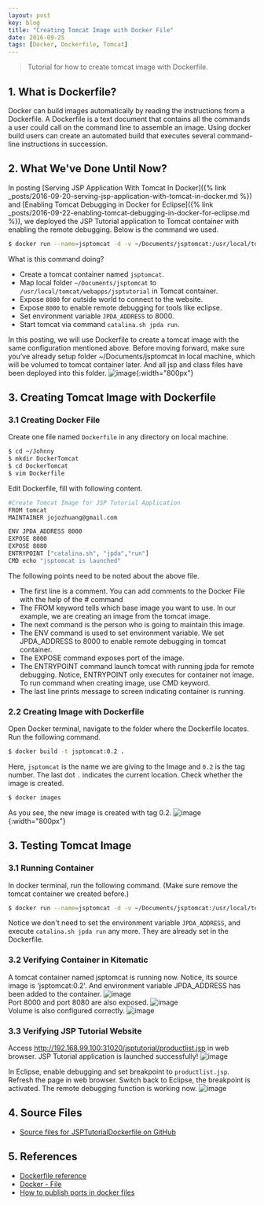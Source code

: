 ```yaml
---
layout: post
key: blog
title: "Creating Tomcat Image with Docker File"
date: 2016-09-25
tags: [Docker, Dockerfile, Tomcat]
---
```


> Tutorial for how to create tomcat image with Dockerfile.

## 1. What is Dockerfile?
Docker can build images automatically by reading the instructions from a Dockerfile. A Dockerfile is a text document that contains all the commands a user could call on the command line to assemble an image. Using docker build users can create an automated build that executes several command-line instructions in succession.

## 2. What We've Done Until Now?
In posting [Serving JSP Application With Tomcat In Docker]({% link _posts/2016-09-20-serving-jsp-application-with-tomcat-in-docker.md %}) and [Enabling Tomcat Debugging in Docker for Eclipse]({% link _posts/2016-09-22-enabling-tomcat-debugging-in-docker-for-eclipse.md %}), we deployed the JSP Tutorial application to Tomcat container with enabling the remote debugging. Below is the command we used.
```sh
$ docker run --name=jsptomcat -d -v ~/Documents/jsptomcat:/usr/local/tomcat/webapps/jsptutorial -p 31020:8080 -p 8000:8000 -e JPDA_ADDRESS=8000 tomcat catalina.sh jpda run
```
What is this command doing?
* Create a tomcat container named `jsptomcat`.
* Map local folder `~/Documents/jsptomcat` to `/usr/local/tomcat/webapps/jsptutorial` in Tomcat container.
* Expose `8080` for outside world to connect to the website.
* Expose `8000` to enable remote debugging for tools like eclipse.
* Set environment variable `JPDA_ADDRESS` to 8000.
* Start tomcat via command `catalina.sh jpda run`.

In this posting, we will use Dockerfile to create a tomcat image with the same configuration mentioned above. Before moving forward, make sure you’ve already setup folder ~/Documents/jsptomcat in local machine, which will be volumed to tomcat container later. And all jsp and class files have been deployed into this folder.
![image](/public/posts/2016-09-25/localfolder.png){:width="800px"}  

## 3. Creating Tomcat Image with Dockerfile
### 3.1 Creating Docker File
Create one file named `Dockerfile` in any directory on local machine.
```sh
$ cd ~/Johnny
$ mkdir DockerTomcat
$ cd DockerTomcat
$ vim Dockerfile
```
Edit Dockerfile, fill with following content.
```sh
#Create Tomcat Image for JSP Tutorial Application
FROM tomcat
MAINTAINER jojozhuang@gmail.com

ENV JPDA_ADDRESS 8000
EXPOSE 8000
EXPOSE 8080
ENTRYPOINT ["catalina.sh", "jpda","run"]
CMD echo "jsptomcat is launched"
```
The following points need to be noted about the above file.
* The first line is a comment. You can add comments to the Docker File with the help of the # command
* The FROM keyword tells which base image you want to use. In our example, we are creating an image from the tomcat image.
* The next command is the person who is going to maintain this image.
* The ENV command is used to set environment variable. We set JPDA_ADDRESS to 8000 to enable remote debugging in tomcat container.
* The EXPOSE command exposes port of the image.
* The ENTRYPOINT command launch tomcat with running jpda for remote debugging. Notice, ENTRYPOINT only executes for container not image. To run command when creating image, use CMD keyword.
* The last line prints message to screen indicating container is running.

### 2.2 Creating Image with Dockerfile
Open Docker terminal, navigate to the folder where the Dockerfile locates. Run the following command.
```sh
$ docker build -t jsptomcat:0.2 .
```
Here, `jsptomcat` is the name we are giving to the Image and `0.2` is the tag number. The last dot `.` indicates the current location. Check whether the image is created.
```sh
$ docker images
```
As you see, the new image is created with tag 0.2.
![image](/public/posts/2016-09-25/imagecreated.png){:width="800px"}  

## 3. Testing Tomcat Image
### 3.1 Running Container
In docker terminal, run the following command. (Make sure remove the tomcat container we created before.)
```sh
$ docker run --name=jsptomcat -d -v ~/Documents/jsptomcat:/usr/local/tomcat/webapps/jsptutorial -p 31020:8080 -p 8000:8000 jsptomcat:0.2
```
Notice we don't need to set the environment variable `JPDA_ADDRESS`, and execute `catalina.sh jpda run` any more. They are already set in the Dockerfile.
### 3.2 Verifying Container in Kitematic
A tomcat container named jsptomcat is running now. Notice, its source image is 'jsptomcat:0.2'. And environment variable JPDA_ADDRESS has been added to the container.
![image](/public/posts/2016-09-25/general.png)  
Port 8000 and port 8080 are also exposed.
![image](/public/posts/2016-09-25/ports.png)  
Volume is also configured correctly.
![image](/public/posts/2016-09-25/volume.png)  

### 3.3 Verifying JSP Tutorial Website
Access http://192.168.99.100:31020/jsptutorial/productlist.jsp in web browser. JSP Tutorial application is launched successfully!
![image](/public/posts/2016-09-25/deployed.png)  

In Eclipse, enable debugging and set breakpoint to `productlist.jsp`. Refresh the page in web browser. Switch back to Eclipse, the breakpoint is activated. The remote debugging function is working now.
![image](/public/posts/2016-09-25/breakpointdt.png)  

## 4. Source Files
* [Source files for JSPTutorialDockerfile on GitHub](https://github.com/jojozhuang/Tutorials/tree/master/JSPTutorialDockerfile)

## 5. References
* [Dockerfile reference](https://docs.docker.com/engine/reference/builder/)
* [Docker - File](https://www.tutorialspoint.com/docker/docker_file.htm)
* [How to publish ports in docker files](https://stackoverflow.com/questions/32740344/how-to-publish-ports-in-docker-files)
